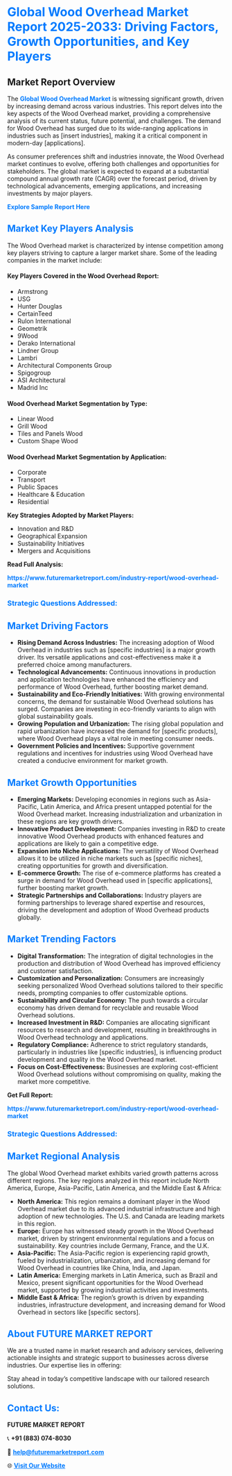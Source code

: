 <h1 style="color: #007BFF;">Global Wood Overhead Market Report 2025-2033: Driving Factors, Growth Opportunities, and Key Players</h1>

<section id="overview">
<h2>Market Report Overview</h2>
<p>The <a href="https://www.futuremarketreport.com/industry-report/wood-overhead-market" style="color: #007BFF; text-decoration: none;"><strong>Global Wood Overhead Market</strong></a> is witnessing significant growth, driven by increasing demand across various industries. This report delves into the key aspects of the Wood Overhead market, providing a comprehensive analysis of its current status, future potential, and challenges. The demand for Wood Overhead has surged due to its wide-ranging applications in industries such as [insert industries], making it a critical component in modern-day [applications].</p>
<p>As consumer preferences shift and industries innovate, the Wood Overhead market continues to evolve, offering both challenges and opportunities for stakeholders. The global market is expected to expand at a substantial compound annual growth rate (CAGR) over the forecast period, driven by technological advancements, emerging applications, and increasing investments by major players.</p>
</section>

<section id="overview">
<p><a href="https://www.futuremarketreport.com/request-sample/reportId=42134" style="color: #007BFF; text-decoration: none;"><strong>Explore Sample Report Here</strong></a></p>
</section>

<section id="key-players">
<h2 style="color: #007BFF;">Market Key Players Analysis</h2>
<p>The Wood Overhead market is characterized by intense competition among key players striving to capture a larger market share. Some of the leading companies in the market include:</p>
<h4>Key Players Covered in the Wood Overhead Report:</h4>
<ul><li>Armstrong</li><li>USG</li><li>Hunter Douglas</li><li>CertainTeed</li><li>Rulon International</li><li>Geometrik</li><li>9Wood</li><li>Derako International</li><li>Lindner Group</li><li>Lambri</li><li>Architectural Components Group</li><li>Spigogroup</li><li>ASI Architectural</li><li>Madrid Inc</li></ul>
<h4>Wood Overhead Market Segmentation by Type:</h4>
<ul><li>Linear Wood</li><li>Grill Wood</li><li>Tiles and Panels Wood</li><li>Custom Shape Wood</li></ul>

<h4>Wood Overhead Market Segmentation by Application:</h4>
<ul><li>Corporate</li><li>Transport</li><li>Public Spaces</li><li>Healthcare &amp; Education</li><li>Residential</li></ul>
<p><strong>Key Strategies Adopted by Market Players:</strong></p>
<ul>
<li>Innovation and R&D</li>
<li>Geographical Expansion</li>
<li>Sustainability Initiatives</li>
<li>Mergers and Acquisitions</li>
</ul>
</section>

<section>
<p><strong>Read Full Analysis: </strong></p><a href="https://www.futuremarketreport.com/industry-report/wood-overhead-market" style="color: #007BFF; text-decoration: none;"><strong>https://www.futuremarketreport.com/industry-report/wood-overhead-market</strong></a>
<h3 style="color: #007BFF;">Strategic Questions Addressed:</h3>
</section>

<section id="driving-factors">
<h2 style="color: #007BFF;">Market Driving Factors</h2>
<ul>
<li><strong>Rising Demand Across Industries:</strong> The increasing adoption of Wood Overhead in industries such as [specific industries] is a major growth driver. Its versatile applications and cost-effectiveness make it a preferred choice among manufacturers.</li>
<li><strong>Technological Advancements:</strong> Continuous innovations in production and application technologies have enhanced the efficiency and performance of Wood Overhead, further boosting market demand.</li>
<li><strong>Sustainability and Eco-Friendly Initiatives:</strong> With growing environmental concerns, the demand for sustainable Wood Overhead solutions has surged. Companies are investing in eco-friendly variants to align with global sustainability goals.</li>
<li><strong>Growing Population and Urbanization:</strong> The rising global population and rapid urbanization have increased the demand for [specific products], where Wood Overhead plays a vital role in meeting consumer needs.</li>
<li><strong>Government Policies and Incentives:</strong> Supportive government regulations and incentives for industries using Wood Overhead have created a conducive environment for market growth.</li>
</ul>
</section>

<section id="growth-opportunities">
<h2 style="color: #007BFF;">Market Growth Opportunities</h2>
<ul>
<li><strong>Emerging Markets:</strong> Developing economies in regions such as Asia-Pacific, Latin America, and Africa present untapped potential for the Wood Overhead market. Increasing industrialization and urbanization in these regions are key growth drivers.</li>
<li><strong>Innovative Product Development:</strong> Companies investing in R&D to create innovative Wood Overhead products with enhanced features and applications are likely to gain a competitive edge.</li>
<li><strong>Expansion into Niche Applications:</strong> The versatility of Wood Overhead allows it to be utilized in niche markets such as [specific niches], creating opportunities for growth and diversification.</li>
<li><strong>E-commerce Growth:</strong> The rise of e-commerce platforms has created a surge in demand for Wood Overhead used in [specific applications], further boosting market growth.</li>
<li><strong>Strategic Partnerships and Collaborations:</strong> Industry players are forming partnerships to leverage shared expertise and resources, driving the development and adoption of Wood Overhead products globally.</li>
</ul>
</section>

<section id="trending-factors">
<h2 style="color: #007BFF;">Market Trending Factors</h2>
<ul>
<li><strong>Digital Transformation:</strong> The integration of digital technologies in the production and distribution of Wood Overhead has improved efficiency and customer satisfaction.</li>
<li><strong>Customization and Personalization:</strong> Consumers are increasingly seeking personalized Wood Overhead solutions tailored to their specific needs, prompting companies to offer customizable options.</li>
<li><strong>Sustainability and Circular Economy:</strong> The push towards a circular economy has driven demand for recyclable and reusable Wood Overhead solutions.</li>
<li><strong>Increased Investment in R&D:</strong> Companies are allocating significant resources to research and development, resulting in breakthroughs in Wood Overhead technology and applications.</li>
<li><strong>Regulatory Compliance:</strong> Adherence to strict regulatory standards, particularly in industries like [specific industries], is influencing product development and quality in the Wood Overhead market.</li>
<li><strong>Focus on Cost-Effectiveness:</strong> Businesses are exploring cost-efficient Wood Overhead solutions without compromising on quality, making the market more competitive.</li>
</ul>
</section>

<section>
<p><strong>Get Full Report: </strong></p><a href="https://www.futuremarketreport.com/industry-report/wood-overhead-market" style="color: #007BFF; text-decoration: none;"><strong>https://www.futuremarketreport.com/industry-report/wood-overhead-market</strong></a>
<h3 style="color: #007BFF;">Strategic Questions Addressed:</h3>
</section>


<section id="regional-analysis">
<h2 style="color: #007BFF;">Market Regional Analysis</h2>
<p>The global Wood Overhead market exhibits varied growth patterns across different regions. The key regions analyzed in this report include North America, Europe, Asia-Pacific, Latin America, and the Middle East & Africa:</p>
<ul>
<li><strong>North America:</strong> This region remains a dominant player in the Wood Overhead market due to its advanced industrial infrastructure and high adoption of new technologies. The U.S. and Canada are leading markets in this region.</li>
<li><strong>Europe:</strong> Europe has witnessed steady growth in the Wood Overhead market, driven by stringent environmental regulations and a focus on sustainability. Key countries include Germany, France, and the U.K.</li>
<li><strong>Asia-Pacific:</strong> The Asia-Pacific region is experiencing rapid growth, fueled by industrialization, urbanization, and increasing demand for Wood Overhead in countries like China, India, and Japan.</li>
<li><strong>Latin America:</strong> Emerging markets in Latin America, such as Brazil and Mexico, present significant opportunities for the Wood Overhead market, supported by growing industrial activities and investments.</li>
<li><strong>Middle East & Africa:</strong> The region’s growth is driven by expanding industries, infrastructure development, and increasing demand for Wood Overhead in sectors like [specific sectors].</li>
</ul>
</section>

<footer>
<h2 style="color: #007BFF;">About FUTURE MARKET REPORT</h2>
<p>We are a trusted name in market research and advisory services, delivering actionable insights and strategic support to businesses across diverse industries. Our expertise lies in offering:</p>

<p>Stay ahead in today’s competitive landscape with our tailored research solutions.</p>

<h2 style="color: #007BFF;">Contact Us:</h2>
<p><strong>FUTURE MARKET REPORT</strong></p>
<p>📞 <strong>+91 (883) 074-8030</strong></p>
<p>📧 <strong><a href="mailto:help@futuremarketreport.com" style="color: #007BFF;">help@futuremarketreport.com</a></strong></p>
<p>🌐 <strong><a href="https://www.futuremarketreport.com/" style="color: #007BFF;">Visit Our Website</a></strong></p>
</footer>